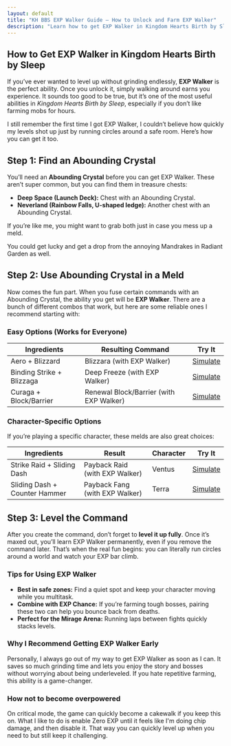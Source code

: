 ```yaml
---
layout: default
title: "KH BBS EXP Walker Guide – How to Unlock and Farm EXP Walker"
description: "Learn how to get EXP Walker in Kingdom Hearts Birth by Sleep. Step-by-step melding guide, farming tips, and why this passive ability is a must-have."
---
```


<section id="why-content">
  <div class="container">
    <div class="text">
      <h1>How to Get EXP Walker in Kingdom Hearts Birth by Sleep</h1>
      <p>If you’ve ever wanted to level up without grinding endlessly, <strong>EXP Walker</strong> is the perfect ability. 
      Once you unlock it, simply walking around earns you experience. It sounds too good to be true, but it’s one of the 
      most useful abilities in <em>Kingdom Hearts Birth by Sleep</em>, especially if you don’t like farming mobs for hours.</p>
      <p>I still remember the first time I got EXP Walker, I couldn’t believe how quickly my levels shot up just by running 
      circles around a safe room. Here’s how you can get it too.</p>
      <h2>Step 1: Find an Abounding Crystal</h2>
      <p>You’ll need an <strong>Abounding Crystal</strong> before you can get EXP Walker. These aren’t super common, but you can 
      find them in treasure chests:</p>
      <ul>
        <li><strong>Deep Space (Launch Deck):</strong> Chest with an Abounding Crystal.</li>
        <li><strong>Neverland (Rainbow Falls, U-shaped ledge):</strong> Another chest with an Abounding Crystal.</li>
      </ul>
      <p>If you’re like me, you might want to grab both just in case you mess up a meld.</p>
      <p>You could get lucky and get a drop from the annoying Mandrakes in Radiant Garden as well.</p>
      <h2>Step 2: Use Abounding Crystal in a Meld</h2>
      <p>Now comes the fun part. When you fuse certain commands with an Abounding Crystal, the ability you get will 
      be <strong>EXP Walker</strong>. There are a bunch of different combos that work, but here are some reliable ones 
      I recommend starting with:</p>
      <h3>Easy Options (Works for Everyone)</h3>
      <table>
        <thead>
          <tr>
            <th>Ingredients</th>
            <th>Resulting Command</th>
            <th>Try It</th>
          </tr>
        </thead>
        <tbody>
          <tr>
            <td data-label="Ingredients">Aero + Blizzard</td>
            <td data-label="Result">Blizzara (with EXP Walker)</td>
            <td><a href="/?mode=simulator&cmd1=Aero&cmd2=Blizzard&crystal=Abounding">Simulate</a></td>
          </tr>
          <tr>
            <td data-label="Ingredients">Binding Strike + Blizzaga</td>
            <td data-label="Result">Deep Freeze (with EXP Walker)</td>
            <td data-label="Try it"><a href="/?mode=simulator&cmd1=Binding%20Strike&cmd2=Blizzaga&crystal=Abounding">Simulate</a></td>
          </tr>
          <tr>
            <td data-label="Ingredients">Curaga + Block/Barrier</td>
            <td data-label="Result">Renewal Block/Barrier (with EXP Walker)</td>
            <td data-label="Try it"><a href="/?mode=simulator&cmd1=Curaga&cmd2=Block&crystal=Abounding">Simulate</a></td>
          </tr>
        </tbody>
      </table>
      <h3>Character-Specific Options</h3>
      <p>If you’re playing a specific character, these melds are also great choices:</p>
      <table>
        <thead>
          <tr>
            <th>Ingredients</th>
            <th>Result</th>
            <th>Character</th>
            <th>Try It</th>
          </tr>
        </thead>
        <tbody>
          <tr>
            <td data-label="Ingredients">Strike Raid + Sliding Dash</td>
            <td data-label="Result">Payback Raid (with EXP Walker)</td>
            <td data-label="Character">Ventus</td>
            <td data-label="Try it"><a href="/?mode=simulator&cmd1=Strike%20Raid&cmd2=Sliding%20Dash&crystal=Abounding">Simulate</a></td>
          </tr>
          <tr>
            <td data-label="Ingredients">Sliding Dash + Counter Hammer</td>
            <td data-label="Result">Payback Fang (with EXP Walker)</td>
            <td data-label="Character">Terra</td>
            <td data-label="Try it"><a href="/?mode=simulator&cmd1=Sliding%20Dash&cmd2=Counter%20Hammer&crystal=Abounding">Simulate</a></td>
          </tr>
        </tbody>
      </table>
      <h2>Step 3: Level the Command</h2>
      <p>After you create the command, don’t forget to <strong>level it up fully</strong>. Once it’s maxed out, you’ll 
      learn EXP Walker permanently, even if you remove the command later. That’s when the real fun begins: you can 
      literally run circles around a world and watch your EXP bar climb.</p>
      <h3>Tips for Using EXP Walker</h3>
      <ul>
        <li><strong>Best in safe zones:</strong> Find a quiet spot and keep your character moving while you multitask.</li>
        <li><strong>Combine with EXP Chance:</strong> If you’re farming tough bosses, pairing these two can help you bounce back from deaths.</li>
        <li><strong>Perfect for the Mirage Arena:</strong> Running laps between fights quickly stacks levels.</li>
      </ul>
      <h3>Why I Recommend Getting EXP Walker Early</h3>
      <p>Personally, I always go out of my way to get EXP Walker as soon as I can. It saves so much grinding time and lets you 
      enjoy the story and bosses without worrying about being underleveled. If you hate repetitive farming, this ability is 
      a game-changer.</p>
      <h3>How not to become overpowered</h3>
      <p>On critical mode, the game can quickly become a cakewalk if you keep this on. What I like to do is enable Zero EXP until it feels like I'm doing chip damage, and then disable it. That way you can quickly level up when you need to but still keep it challenging.</p>
    </div>
  </div>
</section>

